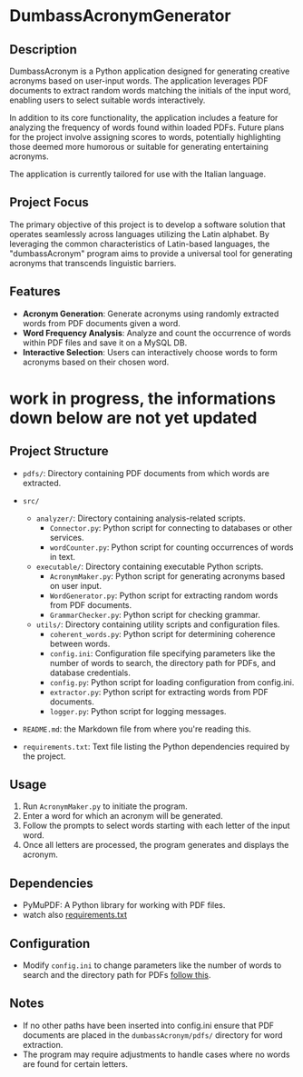 <!--
Today-Date: 18/07/2024 DD/MM/YYYY
Author: Cristian Porzio
License: MIT
-->
# DumbassAcronymGenerator

## Description
DumbassAcronym is a Python application designed for generating creative acronyms based on user-input words. The application leverages PDF documents to extract random words matching the initials of the input word, enabling users to select suitable words interactively.

In addition to its core functionality, the application includes a feature for analyzing the frequency of words found within loaded PDFs. Future plans for the project involve assigning scores to words, potentially highlighting those deemed more humorous or suitable for generating entertaining acronyms.

The application is currently tailored for use with the Italian language.

## Project Focus
The primary objective of this project is to develop a software solution that operates seamlessly across languages utilizing the Latin alphabet. By leveraging the common characteristics of Latin-based languages, the "dumbassAcronym" program aims to provide a universal tool for generating acronyms that transcends linguistic barriers.

## Features
- **Acronym Generation**: Generate acronyms using randomly extracted words from PDF documents given a word.
- **Word Frequency Analysis**: Analyze and count the occurrence of words within PDF files and save it on a MySQL DB.
- **Interactive Selection**: Users can interactively choose words to form acronyms based on their chosen word.

# work in progress, the informations down below are not yet updated 

## Project Structure
- `pdfs/`: Directory containing PDF documents from which words are extracted.
- `src/`
  - `analyzer/`: Directory containing analysis-related scripts.
    - `Connector.py`: Python script for connecting to databases or other services.
    - `wordCounter.py`: Python script for counting occurrences of words in text.
  - `executable/`: Directory containing executable Python scripts.
    - `AcronymMaker.py`: Python script for generating acronyms based on user input.
    - `WordGenerator.py`: Python script for extracting random words from PDF documents.
    - `GrammarChecker.py`: Python script for checking grammar.
  - `utils/`: Directory containing utility scripts and configuration files.
    - `coherent_words.py`: Python script for determining coherence between words.
    - `config.ini`: Configuration file specifying parameters like the number of words to search, the directory path for PDFs, and database credentials.
    - `config.py`: Python script for loading configuration from config.ini.
    - `extractor.py`: Python script for extracting words from PDF documents.
    - `logger.py`: Python script for logging messages.
    
- `README.md`: the Markdown file from where you're reading this.
- `requirements.txt`: Text file listing the Python dependencies required by the project.

## Usage
1. Run `AcronymMaker.py` to initiate the program.
2. Enter a word for which an acronym will be generated.
3. Follow the prompts to select words starting with each letter of the input word.
4. Once all letters are processed, the program generates and displays the acronym.

## Dependencies
- PyMuPDF: A Python library for working with PDF files.
- watch also [requirements.txt](https://github.com/panuozzo77/DumbassAcronymGenerator/blob/main/requirements.txt)

## Configuration
- Modify `config.ini` to change parameters like the number of words to search and the directory path for PDFs [follow this](https://i_dont_know.io).

## Notes
- If no other paths have been inserted into config.ini ensure that PDF documents are placed in the `dumbassAcronym/pdfs/` directory for word extraction. 
- The program may require adjustments to handle cases where no words are found for certain letters.

